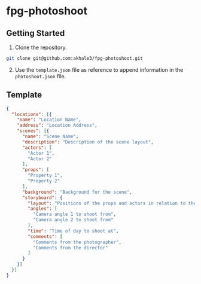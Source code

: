 # fpg-photoshoot

## Getting Started
1. Clone the repository.
```bash
git clone git@github.com:akhale3/fpg-photoshoot.git
```
2. Use the `template.json` file as reference to append information in the
`photoshoot.json` file.

## Template
```json
{
  "locations": [{
    "name": "Location Name",
    "address": "Location Address",
    "scenes": [{
      "name": "Scene Name",
      "description": "Description of the scene layout",
      "actors": [
        "Actor 1",
        "Actor 2"
      ],
      "props": [
        "Property 1",
        "Property 2"
      ],
      "background": "Background for the scene",
      "storyboard": {
        "layout": "Positions of the props and actors in relation to the background",
        "angles": [
          "Camera angle 1 to shoot from",
          "Camera angle 2 to shoot from"
        ],
        "time": "Time of day to shoot at",
        "comments": [
          "Comments from the photographer",
          "Comments from the director"
        ]
      }
    }]
  }]
}
```
